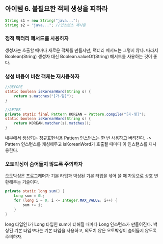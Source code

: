 
## 아이템 6. 불필요한 객체 생성을 피하라
```java
String s1 = new String("java...");
String s2 = "java..."; //인스턴스 재사용
```

### 정적 팩터리 메서드를 사용하자
생성자는 호출할 때마다 새로운 객체를 만들지만, 팩터리 메서드는 그렇지 않다.
따라서 Boolean(String) 생성자 대신 Boolean.valueOf(String) 메서드를 사용하는 것이 좋다.

### 생성 비용이 비싼 객체는 재사용하자
```java
//BEFORE
static boolean isKoreanWord(String s) {
    return s.matches("[가-힣]");
}

//AFTER
private static final Pattern KOREAN = Pattern.compile("[가-힣]");
static boolean isKoreanWord(String s) {
    return KOREAN.matcher(s).matches();
}
```
내부에서 생성되는 정규표현식용 Pattern 인스턴스는 한 번 사용하고 버려진다.
-> Pattern 인스턴스를 캐싱해두고 isKoreanWord가 호출될 때마다 이 인스턴스를 재사용한다.

### 오토박싱이 숨어들지 않도록 주의하자
오토박싱은 프로그래머가 기본 타입과 박싱된 기본 타입을 섞어 쓸 때 자동으로 상호 변환해주는 기술이다.

```java
private static long sum() {
    Long sum = 0L;
    for (long i = 0; i <= Integer.MAX_VALUE; i++) {
        sum += i;
    }
}
```
long 타입인 i가 Long 타입인 sum에 더해질 때마다 Long 인스턴스가 만들어진다.
박싱된 기본 타입보다는 기본 타입을 사용하고, 의도치 않은 오토박싱이 숨어들지 않도록 주의하자.
